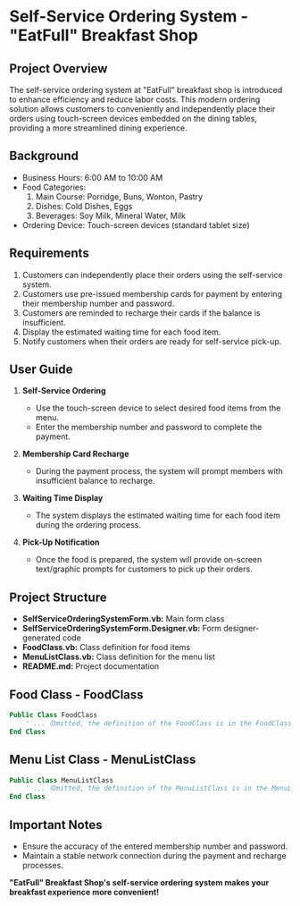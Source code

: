 # Self-Service Ordering System - "EatFull" Breakfast Shop

## Project Overview

The self-service ordering system at "EatFull" breakfast shop is introduced to enhance efficiency and reduce labor costs. This modern ordering solution allows customers to conveniently and independently place their orders using touch-screen devices embedded on the dining tables, providing a more streamlined dining experience.

## Background

- Business Hours: 6:00 AM to 10:00 AM
- Food Categories:
  1. Main Course: Porridge, Buns, Wonton, Pastry
  2. Dishes: Cold Dishes, Eggs
  3. Beverages: Soy Milk, Mineral Water, Milk
- Ordering Device: Touch-screen devices (standard tablet size)

## Requirements

1. Customers can independently place their orders using the self-service system.
2. Customers use pre-issued membership cards for payment by entering their membership number and password.
3. Customers are reminded to recharge their cards if the balance is insufficient.
4. Display the estimated waiting time for each food item.
5. Notify customers when their orders are ready for self-service pick-up.

## User Guide

1. **Self-Service Ordering**
   - Use the touch-screen device to select desired food items from the menu.
   - Enter the membership number and password to complete the payment.

2. **Membership Card Recharge**
   - During the payment process, the system will prompt members with insufficient balance to recharge.

3. **Waiting Time Display**
   - The system displays the estimated waiting time for each food item during the ordering process.

4. **Pick-Up Notification**
   - Once the food is prepared, the system will provide on-screen text/graphic prompts for customers to pick up their orders.

## Project Structure

- **SelfServiceOrderingSystemForm.vb:** Main form class
- **SelfServiceOrderingSystemForm.Designer.vb:** Form designer-generated code
- **FoodClass.vb:** Class definition for food items
- **MenuListClass.vb:** Class definition for the menu list
- **README.md:** Project documentation

## Food Class - FoodClass

```vb
Public Class FoodClass
    ' ...（Omitted, the definition of the FoodClass is in the FoodClass.vb file）
End Class
```

## Menu List Class - MenuListClass

```vb
Public Class MenuListClass
    ' ...（Omitted, the definition of the MenuListClass is in the MenuListClass.vb file）
End Class
```

## Important Notes

- Ensure the accuracy of the entered membership number and password.
- Maintain a stable network connection during the payment and recharge processes.

**"EatFull" Breakfast Shop's self-service ordering system makes your breakfast experience more convenient!**